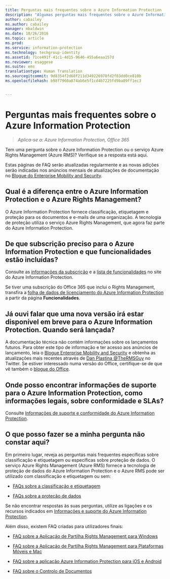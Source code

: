 ```yaml
---
title: Perguntas mais frequentes sobre o Azure Information Protection | Azure Information Protection
description: "Algumas perguntas mais frequentes sobre o Azure Information Protection e o respetivo serviço de proteção de dados, o Azure Rights Management (Azure RMS)."
author: cabailey
ms.author: cabailey
manager: mbaldwin
ms.date: 10/26/2016
ms.topic: article
ms.prod: 
ms.service: information-protection
ms.technology: techgroup-identity
ms.assetid: 71ce491f-41c1-4d15-9646-455a6eaa157d
ms.reviewer: esaggese
ms.suite: ems
translationtype: Human Translation
ms.sourcegitcommit: 9d8354f2d68f211d349226970fd2f83dd0ce810b
ms.openlocfilehash: b98f7960a874ab6e5f1cd4b7225fd9ba89ff1ec3


---
```


# <a name="frequently-asked-questions-for-azure-information-protection"></a>Perguntas mais frequentes sobre o Azure Information Protection

>*Aplica-se a: Azure Information Protection, Office 365*

Tem uma pergunta sobre o Azure Information Protection ou o serviço Azure Rights Management (Azure RMS)? Verifique se a resposta está aqui.

Estas páginas de FAQ serão atualizadas regularmente e as novas adições serão indicadas nos anúncios mensais de atualizações de documentação no [Blogue do Enterprise Mobility and Security](https://blogs.technet.microsoft.com/enterprisemobility/?product=azure-information-protection,azure-rights-management-services).

## <a name="whats-the-difference-between-azure-information-protection-and-azure-rights-management"></a>Qual é a diferença entre o Azure Information Protection e o Azure Rights Management?

O Azure Information Protection fornece classificação, etiquetagem e proteção para os documentos e e-mails de uma organização. A tecnologia de proteção utiliza o serviço Azure Rights Management, que agora faz parte do Azure Information Protection.

## <a name="what-subscription-do-i-need-for-azure-information-protection-and-what-features-are-included"></a>De que subscrição preciso para o Azure Information Protection e que funcionalidades estão incluídas?
Consulte as [informações da subscrição](https://www.microsoft.com/en-us/cloud-platform/azure-information-protection-pricing) e a [lista de funcionalidades](https://www.microsoft.com/en-us/cloud-platform/azure-information-protection-features) no site do Azure Information Protection. 

Se tiver uma subscrição do Office 365 que inclui o Rights Management, transfira a [folha de dados de licenciamento do Azure Information Protection](http://download.microsoft.com/download/E/C/F/ECF42E71-4EC0-48FF-AA00-577AC14D5B5C/Azure_Information_Protection_licensing_datasheet_EN-US.pdf) a partir da página **Funcionalidades**.

## <a name="ive-heard-a-new-release-is-going-to-be-available-soon-for-azure-information-protectionwhen-will-it-be-released"></a>Já ouvi falar que uma nova versão irá estar disponível em breve para o Azure Information Protection. Quando será lançada?

A documentação técnica não contém informações sobre os lançamentos futuros. Para obter este tipo de informação e ter acesso aos anúncios de lançamento, leia o [Blogue Enterprise Mobility and Security](https://blogs.technet.microsoft.com/enterprisemobility/?product=azure-information-protection,azure-rights-management-services) e obtenha as atualizações mais recentes através de [Dan Plastina @TheRMSGuy](https://twitter.com/TheRMSGuy) no Twitter. Se estiver interessado numa versão do Office, certifique-se de que vê também o [blogue do Office](https://blogs.office.com/).

## <a name="where-can-i-find-supporting-information-for-azure-information-protectionsuch-as-legal-compliance-and-slas"></a>Onde posso encontrar informações de suporte para o Azure Information Protection, como informações legais, sobre conformidade e SLAs?

Consulte [Informações de suporte e conformidade do Azure Information Protection](../understand-explore/compliance.md).

## <a name="what-do-i-do-if-my-question-isnt-here"></a>O que posso fazer se a minha pergunta não constar aqui?

Em primeiro lugar, reveja as perguntas mais frequentes específicas sobre classificação e etiquetagem ou específicas sobre proteção de dados. O serviço Azure Rights Management (Azure RMS) fornece a tecnologia de proteção de dados do Azure Information Protection e o Azure RMS pode ser utilizado com classificação e etiquetagem ou sem: 

- [FAQs sobre a classificação e etiquetagem](faqs-infoprotect.md)

- [FAQs sobre a proteção de dados](faqs-rms.md)

Se não encontrar respostas às suas perguntas, utilize as ligações e os recursos indicados em [Informações e suporte do Azure Information Protection](information-support.md).

Além disso, existem FAQ criadas para utilizadores finais:

-   [FAQ sobre a Aplicação de Partilha Rights Management para Windows](https://technet.microsoft.com/dn467883)

-   [FAQ sobre a Aplicação de Partilha Rights Management para Plataformas Móveis e Mac](https://technet.microsoft.com/dn451248)

- [FAQ sobre a aplicação Azure Information Protection para iOS e Android](../rms-client/mobile-app-faq.md)

-   [FAQ sobre o Controlo de Documentos](http://go.microsoft.com/fwlink/?LinkId=523977)





<!--HONumber=Nov16_HO2-->


